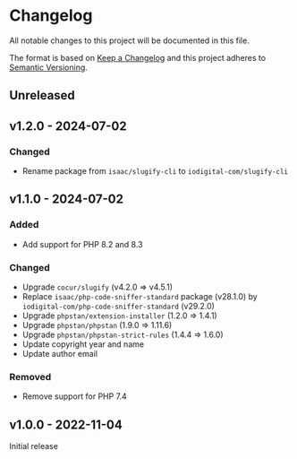 # Changelog
All notable changes to this project will be documented in this file.

The format is based on [Keep a Changelog](http://keepachangelog.com/en/1.0.0/)
and this project adheres to [Semantic Versioning](http://semver.org/spec/v2.0.0.html).

## Unreleased

## v1.2.0 - 2024-07-02

### Changed

- Rename package from `isaac/slugify-cli` to `iodigital-com/slugify-cli`

## v1.1.0 - 2024-07-02

### Added

- Add support for PHP 8.2 and 8.3

### Changed

- Upgrade `cocur/slugify` (v4.2.0 => v4.5.1)
- Replace `isaac/php-code-sniffer-standard` package (v28.1.0) by `iodigital-com/php-code-sniffer-standard` (v29.2.0)
- Upgrade `phpstan/extension-installer` (1.2.0 => 1.4.1)
- Upgrade `phpstan/phpstan` (1.9.0 => 1.11.6)
- Upgrade `phpstan/phpstan-strict-rules` (1.4.4 => 1.6.0)
- Update copyright year and name
- Update author email

### Removed

- Remove support for PHP 7.4

## v1.0.0 - 2022-11-04

Initial release
